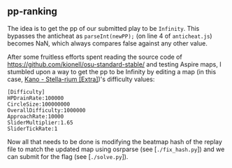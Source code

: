 ## pp-ranking

The idea is to get the pp of our submitted play to be `Infinity`. This bypasses the anticheat as `parseInt(newPP);` (on line 4 of `anticheat.js`) becomes NaN, which always compares false against any other value.

After some fruitless efforts spent reading the source code of https://github.com/kionell/osu-standard-stable/ and testing Aspire maps, I stumbled upon a way to get the pp to be Infinity by editing a map (in this case, [Kano - Stella-rium [Extra]](https://osu.ppy.sh/beatmapsets/1107950#osu/2315560))'s difficulty values: 
```
[Difficulty]
HPDrainRate:100000
CircleSize:100000000
OverallDifficulty:1000000
ApproachRate:10000
SliderMultiplier:1.65
SliderTickRate:1
```

Now all that needs to be done is modifying the beatmap hash of the replay file to match the updated map using osrparse (see [`./fix_hash.py`]) and we can submit for the flag (see [`./solve.py`]).
